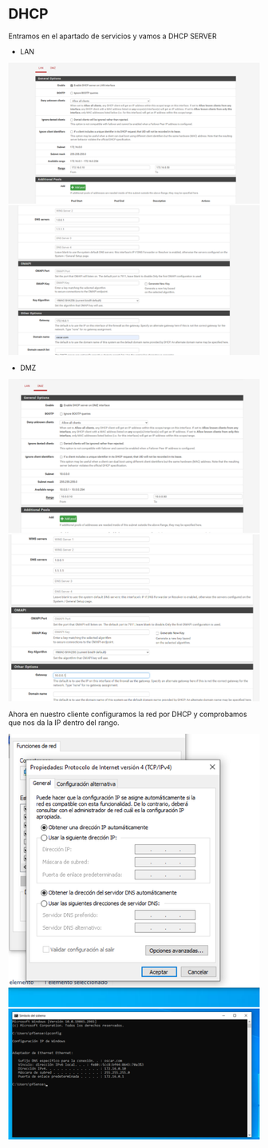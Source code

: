 # DHCP

Entramos en el apartado de servicios y vamos a DHCP SERVER

- LAN

![dhcp1](/imagenes/DHCP1.png)
![dhcp2](/imagenes/DHCP2.png)

- DMZ
 
![dhcp3](/imagenes/DHCP3.png)
![dhcp4](/imagenes/DHCP4.png)

Ahora en nuestro cliente configuramos la red por DHCP y comprobamos que nos da la IP dentro del rango.

![dhcp5](/imagenes/DHCP5.png)
![dhcp6](/imagenes/DHCP6.png)
